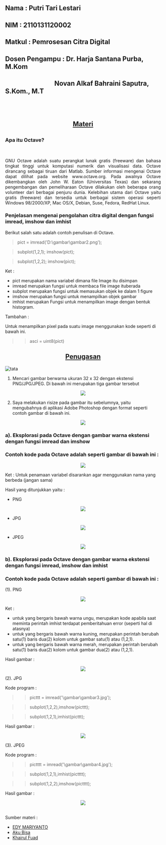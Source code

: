 ## Nama           : Putri Tari Lestari
## NIM            : 2110131120002
## Matkul         : Pemrosesan Citra Digital
## Dosen Pengampu : Dr. Harja Santana Purba, M.Kom
<h2>&nbsp &nbsp &nbsp &nbsp &nbsp &nbsp &nbsp &nbsp &nbsp &nbsp &nbsp &nbsp &nbsp &nbsp &nbsp &nbsp Novan Alkaf Bahraini Saputra, S.Kom., M.T</h2>
<br>
<br>

<h2 align=center><u>Materi</u><h2>

### Apa itu Octave?
<br>
<p align=justify>GNU Octave adalah suatu perangkat lunak gratis (freeware) dan bahasa tingkat tinggi
untuk komputasi numerik dan visualisasi data. Octave dirancang sebagai tiruan dari
Matlab. Sumber informasi mengenai Octave dapat dilihat pada website
www.octave.org.
Pada awalnya Octave dikembangkan oleh John W. Eaton (Universitas Texas) dan
sekarang pengembangan dan pemeliharaan Octave dilakukan oleh beberapa orang
volunteer dari berbagai penjuru dunia.
Kelebihan utama dari Octave yaitu gratis (freeware) dan tersedia untuk berbagai sistem
operasi seperti Windows 98/2000/XP, Mac OS/X, Debian, Suse, Fedora, RedHat Linux.

### Penjelasan mengenai pengolahan citra digital dengan fungsi imread, imshow dan imhist

Berikut salah satu adalah contoh penulisan di Octave.

> pict = imread('D:\gambar\gambar2.png');

> subplot(1,2,1); imshow(pict);

> subplot(1,2,2); imshow(pict);

Ket :
- pict merupakan nama variabel dimana file Image itu disimpan
- imread merupakan fungsi untuk membaca file image ituberada
- subplot merupakan fungsi untuk memasukan objek ke dalam 1 figure
- imshow merupakan fungsi untuk menampilkan objek gambar
- imhist  merupakan Fungsi untuk menampilkan image dengan bentuk histogram.

Tambahan :

Untuk menampilkan pixel pada suatu image menggunakan kode seperti di bawah ini.

>> asci = uint8(pict) 

<h2 align=center><u>Penugasan</u></h2>

![tata](gambar/gambar1.png)

 1. Mencari gambar berwarna ukuran 32 x 32 dengan ekstensi PNG/JPG/JPEG. Di bawah ini merupakan tiga gambar tersebut

 <p align=center><img src=gambar/gambar5.png>

 2. Saya melakukan risize pada gambar itu sebelumnya, yaitu mengubahnya di aplikasi Adobe Photoshop dengan format seperti contoh gambar di bawah ini.
 <p align=center><img src=gambar/gambar6.png>

### a). Eksplorasi pada Octave dengan gambar warna ekstensi dengan fungsi imread dan imshow

### Contoh kode pada Octave adalah seperti gambar di bawah ini :

<p align=center><img src=gambar/gambar10.png>

Ket : Untuk penamaan variabel disarankan agar menggunakan nama yang berbeda (jangan sama)

Hasil yang ditunjukkan yaitu :

- PNG
<p align=center><img src=gambar/gambar7.png>

- JPG
<p align=center><img src=gambar/gambar8.png>

- JPEG
<p align=center><img src=gambar/gambar9.png>

### b). Eksplorasi pada Octave dengan gambar warna ekstensi dengan fungsi imread, imshow dan imhist

### Contoh kode pada Octave adalah seperti gambar di bawah ini :

(1). PNG

<p align=center><img src=gambar/gambar11.jpg>

Ket : 
- untuk yang bergaris bawah warna ungu, merupakan kode apabila saat meminta perintah imhist terdapat pemberitahuan error (seperti hal di atasnya)
- untuk yang bergaris bawah warna kuning, merupakan perintah berubah satu(1) baris dua(2) kolom untuk gambar satu(1) atau (1,2,1).
- untuk yang bergaris bawah warna merah, merupakan perintah berubah satu(1) baris dua(2) kolom untuk gambar dua(2) atau (1,2,1).

Hasil gambar :

<p align=center><img src=gambar/gambar12.png>

(2). JPG

Kode program :

 >> picttt = imread('\gambar\gambar3.jpg');

 >> subplot(1,2,2),imshow(picttt);

 >> subplot(1,2,1),imhist(picttt);

 Hasil gambar :

 <p align=center><img src=gambar/gambar13.png>

(3). JPEG

Kode program :

 >> pictttt = imread('\gambar\gambar4.jpg');

 >> subplot(1,2,1),imhist(pictttt);

 >> subplot(1,2,2),imshow(pictttt);

Hasil gambar :

<p align=center><img src=gambar/gambar14.png>

<br>
<br>

Sumber materi :
- <a href="https://edimariyantostimikeresha.wordpress.com/2017/12/30/pengolahan-citra-digital-menggunakan-octave/">EDY MARIYANTO</a>
- <a href="https://www.youtube.com/watch?v=fjUWy5I7zck">Aku Bisa</a>
- <a href="https://github.com/khairulfuad09/Pemrosesan_Citra_Digital/blob/main/Tugas2_ABKC6303_Pemrosesan_Citra_Digital/tugas_2_KhairulFuad_2110131310002.md">Khairul Fuad</a>